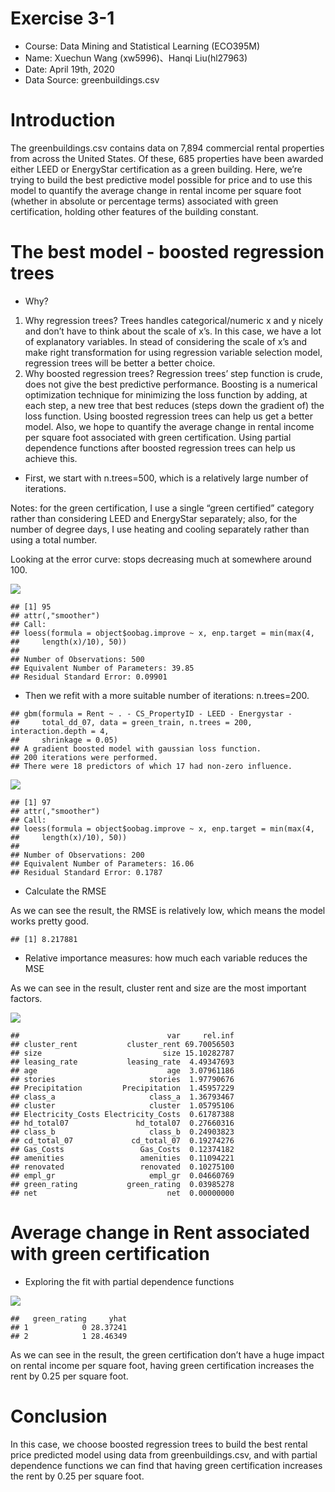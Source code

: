 Exercise 3-1
============

-   Course: Data Mining and Statistical Learning (ECO395M)
-   Name: Xuechun Wang (xw5996)、Hanqi Liu(hl27963)
-   Date: April 19th, 2020
-   Data Source: greenbuildings.csv

Introduction
============

The greenbuildings.csv contains data on 7,894 commercial rental
properties from across the United States. Of these, 685 properties have
been awarded either LEED or EnergyStar certification as a green
building. Here, we’re trying to build the best predictive model possible
for price and to use this model to quantify the average change in rental
income per square foot (whether in absolute or percentage terms)
associated with green certification, holding other features of the
building constant.

The best model - boosted regression trees
=========================================

-   Why?

1.  Why regression trees? Trees handles categorical/numeric x and y
    nicely and don’t have to think about the scale of x’s. In this case,
    we have a lot of explanatory variables. In stead of considering the
    scale of x’s and make right transformation for using regression
    variable selection model, regression trees will be better a better
    choice.
2.  Why boosted regression trees? Regression trees’ step function is
    crude, does not give the best predictive performance. Boosting is a
    numerical optimization technique for minimizing the loss function by
    adding, at each step, a new tree that best reduces (steps down the
    gradient of) the loss function. Using boosted regression trees can
    help us get a better model. Also, we hope to quantify the average
    change in rental income per square foot associated with green
    certification. Using partial dependence functions after boosted
    regression trees can help us achieve this.

-   First, we start with n.trees=500, which is a relatively large number
    of iterations.

Notes: for the green certification, I use a single “green certified”
category rather than considering LEED and EnergyStar separately; also,
for the number of degree days, I use heating and cooling separately
rather than using a total number.

Looking at the error curve: stops decreasing much at somewhere around
100.

![](3-1_files/figure-markdown_strict/unnamed-chunk-3-1.png)

    ## [1] 95
    ## attr(,"smoother")
    ## Call:
    ## loess(formula = object$oobag.improve ~ x, enp.target = min(max(4, 
    ##     length(x)/10), 50))
    ## 
    ## Number of Observations: 500 
    ## Equivalent Number of Parameters: 39.85 
    ## Residual Standard Error: 0.09901

-   Then we refit with a more suitable number of iterations:
    n.trees=200.

<!-- -->

    ## gbm(formula = Rent ~ . - CS_PropertyID - LEED - Energystar - 
    ##     total_dd_07, data = green_train, n.trees = 200, interaction.depth = 4, 
    ##     shrinkage = 0.05)
    ## A gradient boosted model with gaussian loss function.
    ## 200 iterations were performed.
    ## There were 18 predictors of which 17 had non-zero influence.

![](3-1_files/figure-markdown_strict/unnamed-chunk-5-1.png)

    ## [1] 97
    ## attr(,"smoother")
    ## Call:
    ## loess(formula = object$oobag.improve ~ x, enp.target = min(max(4, 
    ##     length(x)/10), 50))
    ## 
    ## Number of Observations: 200 
    ## Equivalent Number of Parameters: 16.06 
    ## Residual Standard Error: 0.1787

-   Calculate the RMSE

As we can see the result, the RMSE is relatively low, which means the
model works pretty good.

    ## [1] 8.217881

-   Relative importance measures: how much each variable reduces the MSE

As we can see in the result, cluster rent and size are the most
important factors.

![](3-1_files/figure-markdown_strict/unnamed-chunk-7-1.png)

    ##                                 var     rel.inf
    ## cluster_rent           cluster_rent 69.70056503
    ## size                           size 15.10282787
    ## leasing_rate           leasing_rate  4.49347693
    ## age                             age  3.07961186
    ## stories                     stories  1.97790676
    ## Precipitation         Precipitation  1.45957229
    ## class_a                     class_a  1.36793467
    ## cluster                     cluster  1.05795106
    ## Electricity_Costs Electricity_Costs  0.61787388
    ## hd_total07               hd_total07  0.27660316
    ## class_b                     class_b  0.24903823
    ## cd_total_07             cd_total_07  0.19274276
    ## Gas_Costs                 Gas_Costs  0.12374182
    ## amenities                 amenities  0.11094221
    ## renovated                 renovated  0.10275100
    ## empl_gr                     empl_gr  0.04660769
    ## green_rating           green_rating  0.03985278
    ## net                             net  0.00000000

Average change in Rent associated with green certification
==========================================================

-   Exploring the fit with partial dependence functions

![](3-1_files/figure-markdown_strict/unnamed-chunk-8-1.png)

    ##   green_rating     yhat
    ## 1            0 28.37241
    ## 2            1 28.46349

As we can see in the result, the green certification don’t have a huge
impact on rental income per square foot, having green certification
increases the rent by 0.25 per square foot.

Conclusion
==========

In this case, we choose boosted regression trees to build the best
rental price predicted model using data from greenbuildings.csv, and
with partial dependence functions we can find that having green
certification increases the rent by 0.25 per square foot.
